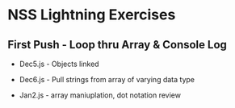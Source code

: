 # NSS Lightning Exercises

## First Push - Loop thru Array & Console Log

* Dec5.js - Objects linked

* Dec6.js - Pull strings from array of varying data type

* Jan2.js - array maniuplation, dot notation review